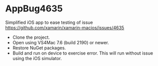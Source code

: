 # AppBug4635
Simplified iOS app to ease testing of issue https://github.com/xamarin/xamarin-macios/issues/4635

- Clone the project.
- Open using VS4Mac 7.6 (build 2190) or newer.
- Restore NuGet packages.
- Build and run on device to exercise error. This will run without issue using the iOS simulator.
